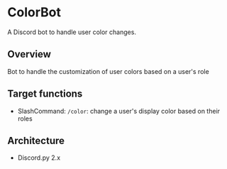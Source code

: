# ColorBot
A Discord bot to handle user color changes.

## Overview
Bot to handle the customization of user colors based on a user's role

## Target functions
- SlashCommand: `/color`: change a user's display color based on their roles
## Architecture
- Discord.py 2.x
